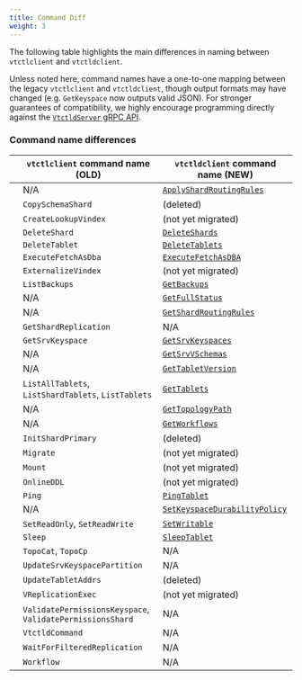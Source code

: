 ```yaml
---
title: Command Diff
weight: 3
---
```


The following table highlights the main differences in naming between `vtctlclient` and `vtctldclient`.

Unless noted here, command names have a one-to-one mapping between the legacy `vtctlclient` and `vtctldclient`, though output formats may have changed (e.g. `GetKeyspace` now outputs valid JSON).
For stronger guarantees of compatibility, we highly encourage programming directly against the [`VtctldServer` gRPC API][grpc_api_def].

[grpc_api_def]: https://github.com/vitessio/vitess/blob/04870fc27499ac64dcf6050c41fe9c44aea7099c/proto/vtctlservice.proto#L32-L33.

### Command name differences

| | `vtctlclient` command name (OLD) | `vtctldclient` command name (NEW) |
|-|-|-|
| | N/A | [`ApplyShardRoutingRules`](../../programs/vtctldclient/vtctldclient_applyroutingrules/) |
| | `CopySchemaShard` | (deleted) |
| | `CreateLookupVindex` | (not yet migrated) |
| | `DeleteShard` | [`DeleteShards`](../../programs/vtctldclient/vtctldclient_deleteshards/) |
| | `DeleteTablet` | [`DeleteTablets`](../../programs/vtctldclient/vtctldclient_deletetablets/) |
| | `ExecuteFetchAsDba` | [`ExecuteFetchAsDBA`](../../programs/vtctldclient/vtctldclient_executefetchasdba/) |
| | `ExternalizeVindex` | (not yet migrated) |
| | `ListBackups` | [`GetBackups`](../../programs/vtctldclient/vtctldclient_getbackups/) |
| | N/A | [`GetFullStatus`](../../programs/vtctldclient/vtctldclient_getfullstatus/) |
| | N/A | [`GetShardRoutingRules`](../../programs/vtctldclient/vtctldclient_getshardroutingrules/) |
| | `GetShardReplication` | N/A |
| | `GetSrvKeyspace` | [`GetSrvKeyspaces`](../../programs/vtctldclient/vtctldclient_getsrvkeyspaces/) |
| | N/A | [`GetSrvVSchemas`](../../programs/vtctldclient/vtctldclient_getsrvvschemas/) |
| | N/A | [`GetTabletVersion`](../../programs/vtctldclient/vtctldclient_gettabletversion/) |
| | `ListAllTablets`, `ListShardTablets`, `ListTablets` | [`GetTablets`](../../programs/vtctldclient/vtctldclient_gettablets/) |
| | N/A | [`GetTopologyPath`](../../programs/vtctldclient/vtctldclient_gettopologypath/) |
| | N/A | [`GetWorkflows`](../../programs/vtctldclient/vtctldclient_getworkflows/) |
| | `InitShardPrimary` | (deleted) |
| | `Migrate` | (not yet migrated) |
| | `Mount` | (not yet migrated) |
| | `OnlineDDL` | (not yet migrated) |
| | `Ping` | [`PingTablet`](../../programs/vtctldclient/vtctldclient_pingtablet/) |
| | N/A | [`SetKeyspaceDurabilityPolicy`](../../programs/vtctldclient/vtctldclient_setkeyspacedurabilitypolicy/) |
| | `SetReadOnly`, `SetReadWrite` | [`SetWritable`](../../programs/vtctldclient/vtctldclient_setwritable/) |
| | `Sleep` | [`SleepTablet`](../../programs/vtctldclient/vtctldclient_sleeptablet/) |
| | `TopoCat`, `TopoCp` | N/A |
| | `UpdateSrvKeyspacePartition` | N/A |
| | `UpdateTabletAddrs` | (deleted) |
| | `VReplicationExec` | (not yet migrated) |
| | `ValidatePermissionsKeyspace`, `ValidatePermissionsShard` | N/A |
| | `VtctldCommand` | N/A |
| | `WaitForFilteredReplication` | N/A |
| | `Workflow` | N/A |

